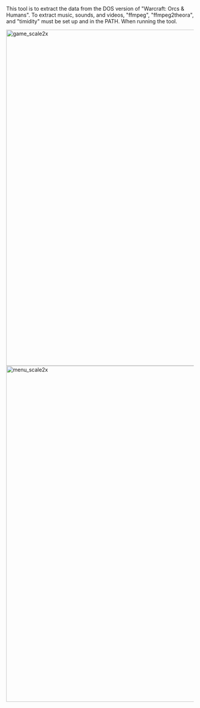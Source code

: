 This tool is to extract the data from the DOS version of "Warcraft: Orcs & Humans".
To extract music, sounds, and videos, "ffmpeg", "ffmpeg2theora", and "timidity" must
be set up and in the PATH. When running the tool.

<img width="900" alt="game_scale2x" src="https://cloud.githubusercontent.com/assets/46235/11292816/5f24263c-8f53-11e5-802d-e9bb4cafffc9.PNG">
<img width="900" alt="menu_scale2x" src="https://cloud.githubusercontent.com/assets/46235/11292821/5f3c3fa6-8f53-11e5-91b0-3ca7b89b9ce4.PNG">
